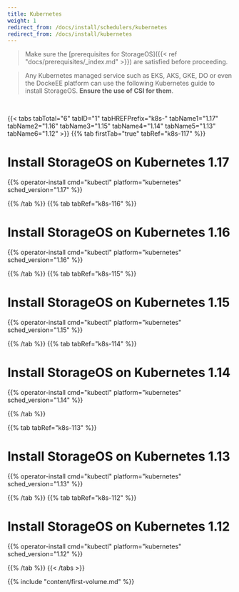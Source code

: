 ```yaml
---
title: Kubernetes
weight: 1
redirect_from: /docs/install/schedulers/kubernetes
redirect_from: /docs/install/kubernetes
---
```


> Make sure the 
> [prerequisites for StorageOS]({{< ref "docs/prerequisites/_index.md" >}}) are
> satisfied before proceeding.

> Any Kubernetes managed service such as EKS, AKS, GKE, DO or even the DockeEE
> platform can use the following Kubernetes guide to install StorageOS.
> **Ensure the use of CSI for them**.

&nbsp;

{{< tabs tabTotal="6" tabID="1" tabHREFPrefix="k8s-" tabName1="1.17" tabName2="1.16" tabName3="1.15" tabName4="1.14" tabName5="1.13" tabName6="1.12" >}}
{{% tab firstTab="true" tabRef="k8s-117" %}}

# Install StorageOS on Kubernetes 1.17

{{% operator-install cmd="kubectl" platform="kubernetes" sched_version="1.17" %}}


{{% /tab %}}
{{% tab tabRef="k8s-116" %}}

# Install StorageOS on Kubernetes 1.16

{{% operator-install cmd="kubectl" platform="kubernetes" sched_version="1.16" %}}

{{% /tab %}}
{{% tab tabRef="k8s-115" %}}

# Install StorageOS on Kubernetes 1.15

{{% operator-install cmd="kubectl" platform="kubernetes" sched_version="1.15" %}}

{{% /tab %}}
{{% tab tabRef="k8s-114" %}}

# Install StorageOS on Kubernetes 1.14

{{% operator-install cmd="kubectl" platform="kubernetes" sched_version="1.14" %}}

{{% /tab %}}

{{% tab tabRef="k8s-113" %}}

# Install StorageOS on Kubernetes 1.13

{{% operator-install cmd="kubectl" platform="kubernetes" sched_version="1.13" %}}

{{% /tab %}}
{{% tab tabRef="k8s-112" %}}

# Install StorageOS on Kubernetes 1.12

{{% operator-install cmd="kubectl" platform="kubernetes" sched_version="1.12" %}}

{{% /tab %}}
{{< /tabs >}}

{{% include "content/first-volume.md" %}}
